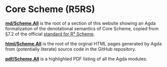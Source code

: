 # Core Scheme (R5RS)

**[md/Scheme.All](md/Scheme.All.md)** is the root of a section of this website showing
an Agda formalization of the denotational semantics of Core Scheme,
copied from §7.2 of the official [standard for R⁵ Scheme][R5RS].

**[html/Scheme.All](html/Scheme.All.html)** is the root of the orginal HTML pages
generated by Agda from (potentially literate) source code in the GitHub repository.

**[pdf/Scheme.All](pdf/Scheme.All.pdf)** is a highlighted PDF listing of all the Agda modules.

[R5RS]: https://standards.scheme.org/official/r5rs.pdf
